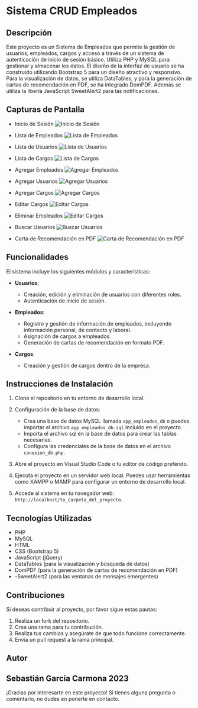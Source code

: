# Sistema CRUD Empleados

## Descripción
Este proyecto es un Sistema de Empleados que permite la gestión de usuarios, empleados, cargos y acceso a través de un sistema de autenticación de inicio de sesión básico. Utiliza PHP y MySQL para gestionar y almacenar los datos. El diseño de la interfaz de usuario se ha construido utilizando Bootstrap 5 para un diseño atractivo y responsivo. Para la visualización de datos, se utiliza DataTables, y para la generación de cartas de recomendación en PDF, se ha integrado DomPDF. Además se utiliza la libería JavaScript SweetAlert2 para las notificaciones.

## Capturas de Pantalla
- Inicio de Sesión
![Inicio de Sesión](modulos/img/login.png)

- Lista de Empleados
![Lista de Empleados](modulos/img/empleadosListar.png)

- Lista de Usuarios
![Lista de Usuarios](modulos/img/usuariosListar.png)

- Lista de Cargos
![Lista de Cargos](modulos/img/cargosListar.png)

- Agregar Empleados
![Agregar Empleados](modulos/img/empleadosAgregar.png)

- Agregar Usuarios
![Agregar Usuarios](modulos/img/usuariosAgregar.png)

- Agregar Cargos
![Agregar Cargos](modulos/img/cargosAgregar.png)

- Editar Cargos
![Editar Cargos](modulos/img/cargosEditar.png)

- Eliminar Empleados
![Editar Cargos](modulos/img/empleadosEliminar.png)

- Buscar Usuarios
![Buscar Usuarios](modulos/img/usuariosBuscar.png)

- Carta de Recomendación en PDF
![Carta de Recomendación en PDF](modulos/img/cartaRecomendacion.png)

## Funcionalidades
El sistema incluye los siguientes módulos y características:

- **Usuarios**:
  - Creación, edición y eliminación de usuarios con diferentes roles.
  - Autenticación de inicio de sesión.

- **Empleados**:
  - Registro y gestión de información de empleados, incluyendo información personal, de contacto y laboral.
  - Asignación de cargos a empleados.
  - Generación de cartas de recomendación en formato PDF.

- **Cargos**:
  - Creación y gestión de cargos dentro de la empresa.

## Instrucciones de Instalación
1. Clona el repositorio en tu entorno de desarrollo local.

2. Configuración de la base de datos:
   - Crea una base de datos MySQL llamada `app_empleados_db` o puedes importar el archivo `app_empleados_db.sql` incluido en el proyecto.
   - Importa el archivo sql en la base de datos para crear las tablas necesarias.
   - Configura las credenciales de la base de datos en el archivo `conexion_db.php`.

3. Abre el proyecto en Visual Studio Code o tu editor de código preferido.

4. Ejecuta el proyecto en un servidor web local. Puedes usar herramientas como XAMPP o MAMP para configurar un entorno de desarrollo local.

5. Accede al sistema en tu navegador web: `http://localhost/tu_carpeta_del_proyecto`.

## Tecnologías Utilizadas
- PHP
- MySQL
- HTML
- CSS (Bootstrap 5)
- JavaScript (jQuery)
- DataTables (para la visualización y búsqueda de datos)
- DomPDF (para la generación de cartas de recomendación en PDF)
- -SweetAlert2 (para las ventanas de mensajes emergentes)

## Contribuciones
Si deseas contribuir al proyecto, por favor sigue estas pautas:
1. Realiza un fork del repositorio.
2. Crea una rama para tu contribución.
3. Realiza tus cambios y asegúrate de que todo funcione correctamente.
4. Envía un pull request a la rama principal.


## Autor
Sebastián García Carmona
2023
---

¡Gracias por interesarte en este proyecto! Si tienes alguna pregunta o comentario, no dudes en ponerte en contacto.
